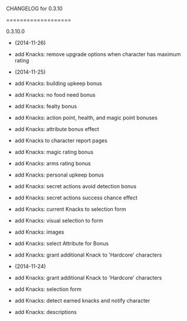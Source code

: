 CHANGELOG for 0.3.10

===================

0.3.10.0

* (2014-11-26)

 * add Knacks: remove upgrade options when character has maximum rating

* (2014-11-25)

 * add Knacks: building upkeep bonus
 * add Knacks: no food need bonus
 * add Knacks: fealty bonus
 * add Knacks: action point, health, and magic point bonuses
 * add Knacks: attribute bonus effect
 * add Knacks to character report pages
 * add Knacks: magic rating bonus
 * add Knacks: arms rating bonus
 * add Knacks: personal upkeep bonus
 * add Knacks: secret actions avoid detection bonus
 * add Knacks: secret actions success chance effect
 * add Knacks: current Knacks to selection form
 * add Knacks: visual selection to form
 * add Knacks: images
 * add Knacks: select Attribute for Bonus
 * add Knacks: grant additional Knack to 'Hardcore' characters

* (2014-11-24)

 * add Knacks: grant additional Knack to 'Hardcore' characters
 * add Knacks: selection form
 * add Knacks: detect earned knacks and notify character
 * add Knacks: descriptions

